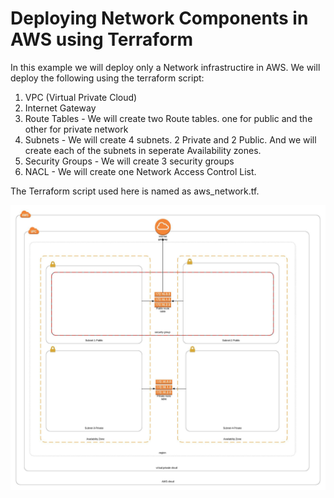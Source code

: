 # Deploying Network Components in AWS using Terraform

In this example we will deploy only a Network infrastructire in AWS. We will deploy the following using the terraform script: 

1. VPC (Virtual Private Cloud)
2. Internet Gateway 
3. Route Tables - We will create two Route tables. one for public and the other for private network 
4. Subnets - We will create 4 subnets. 2 Private and 2 Public. And we will create each of the subnets in seperate Availability zones. 
5. Security Groups - We will create 3 security groups
6. NACL - We will create one Network Access Control List. 

The Terraform script used here is named as aws_network.tf. 

![](images/AWSNetwork.jpeg)